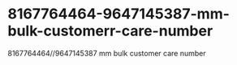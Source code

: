 # 8167764464-9647145387-mm-bulk-customerr-care-number
8167764464//9647145387 mm bulk customer care number
